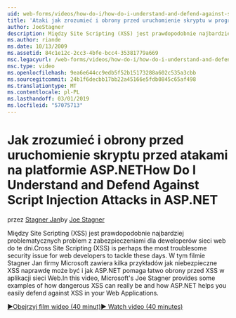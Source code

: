 ```yaml
---
uid: web-forms/videos/how-do-i/how-do-i-understand-and-defend-against-script-injection-attacks-in-aspnet
title: 'Ataki jak zrozumieć i obrony przed uruchomienie skryptu w programie ASP.NET: | Dokumentacja firmy Microsoft'
author: JoeStagner
description: Między Site Scripting (XSS) jest prawdopodobnie najbardziej problematycznych problem z zabezpieczeniami dla deweloperów sieci web do te dni. W tym filmie firmy Microsoft Jan Stagner pro...
ms.author: riande
ms.date: 10/13/2009
ms.assetid: 84c1e12c-2cc3-4bfe-bcc4-35381779a669
msc.legacyurl: /web-forms/videos/how-do-i/how-do-i-understand-and-defend-against-script-injection-attacks-in-aspnet
msc.type: video
ms.openlocfilehash: 9ea6e644cc9edb5f52b15173288a602c535a3cbb
ms.sourcegitcommit: 24b1f6decbb17bb22a45166e5fdb0845c65af498
ms.translationtype: MT
ms.contentlocale: pl-PL
ms.lasthandoff: 03/01/2019
ms.locfileid: "57075713"
---
```

<a name="how-do-i-understand-and-defend-against-script-injection-attacks-in-aspnet"></a><span data-ttu-id="dbdf7-104">Jak zrozumieć i obrony przed uruchomienie skryptu przed atakami na platformie ASP.NET</span><span class="sxs-lookup"><span data-stu-id="dbdf7-104">How Do I Understand and Defend Against Script Injection Attacks in ASP.NET</span></span>
====================
<span data-ttu-id="dbdf7-105">przez [Stagner Jan](https://github.com/JoeStagner)</span><span class="sxs-lookup"><span data-stu-id="dbdf7-105">by [Joe Stagner](https://github.com/JoeStagner)</span></span>

<span data-ttu-id="dbdf7-106">Między Site Scripting (XSS) jest prawdopodobnie najbardziej problematycznych problem z zabezpieczeniami dla deweloperów sieci web do te dni.</span><span class="sxs-lookup"><span data-stu-id="dbdf7-106">Cross Site Scripting (XSS) is perhaps the most troublesome security issue for web developers to tackle these days.</span></span> <span data-ttu-id="dbdf7-107">W tym filmie Stagner Jan firmy Microsoft zawiera kilka przykładów jak niebezpieczne XSS naprawdę może być i jak ASP.NET pomaga łatwo obrony przed XSS w aplikacji sieci Web.</span><span class="sxs-lookup"><span data-stu-id="dbdf7-107">In this video, Microsoft's Joe Stagner provides some examples of how dangerous XSS can really be and how ASP.NET helps you easily defend against XSS in your Web Applications.</span></span>

[<span data-ttu-id="dbdf7-108">&#9654;Obejrzyj film wideo (40 minut)</span><span class="sxs-lookup"><span data-stu-id="dbdf7-108">&#9654; Watch video (40 minutes)</span></span>](https://channel9.msdn.com/Blogs/ASP-NET-Site-Videos/how-do-i-understand-and-defend-against-script-injection-attacks-in-aspnet)
